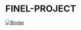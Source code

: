# FINEL-PROJECT

[![Binder](https://mybinder.org/badge_logo.svg)](https://mybinder.org/v2/gh/verticale3185/FINEL-PROJECT/tree/main/HEAD)
